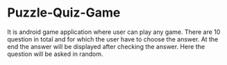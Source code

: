 # Puzzle-Quiz-Game
It is android game application where user can play any game. There are 10 question in total and for which the user have to choose the answer. At the end the answer will be displayed after checking the answer. Here the question will be asked in random.
